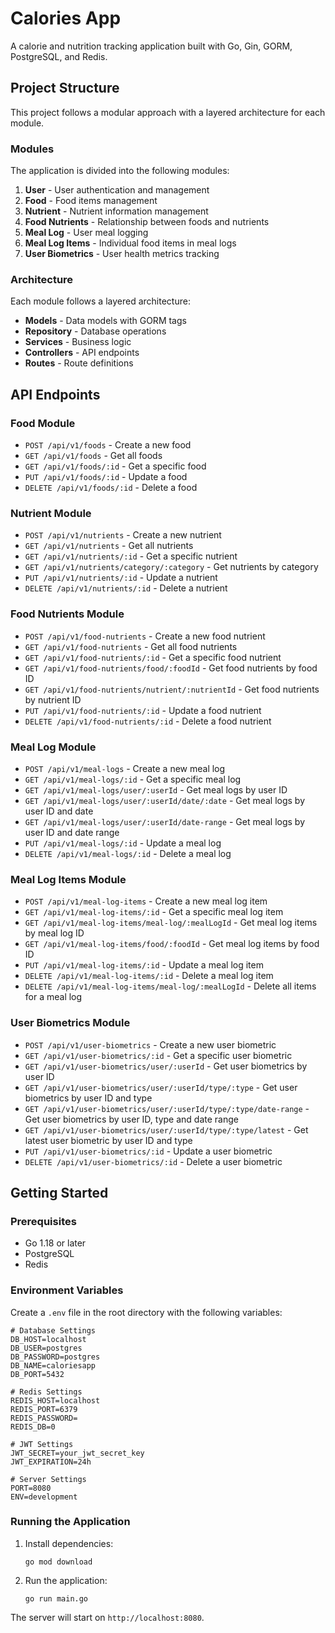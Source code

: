 # Calories App

A calorie and nutrition tracking application built with Go, Gin, GORM, PostgreSQL, and Redis.

## Project Structure

This project follows a modular approach with a layered architecture for each module.

### Modules

The application is divided into the following modules:

1. **User** - User authentication and management
2. **Food** - Food items management
3. **Nutrient** - Nutrient information management
4. **Food Nutrients** - Relationship between foods and nutrients
5. **Meal Log** - User meal logging
6. **Meal Log Items** - Individual food items in meal logs
7. **User Biometrics** - User health metrics tracking

### Architecture

Each module follows a layered architecture:

- **Models** - Data models with GORM tags
- **Repository** - Database operations
- **Services** - Business logic
- **Controllers** - API endpoints
- **Routes** - Route definitions

## API Endpoints

### Food Module
- `POST /api/v1/foods` - Create a new food
- `GET /api/v1/foods` - Get all foods
- `GET /api/v1/foods/:id` - Get a specific food
- `PUT /api/v1/foods/:id` - Update a food
- `DELETE /api/v1/foods/:id` - Delete a food

### Nutrient Module
- `POST /api/v1/nutrients` - Create a new nutrient
- `GET /api/v1/nutrients` - Get all nutrients
- `GET /api/v1/nutrients/:id` - Get a specific nutrient
- `GET /api/v1/nutrients/category/:category` - Get nutrients by category
- `PUT /api/v1/nutrients/:id` - Update a nutrient
- `DELETE /api/v1/nutrients/:id` - Delete a nutrient

### Food Nutrients Module
- `POST /api/v1/food-nutrients` - Create a new food nutrient
- `GET /api/v1/food-nutrients` - Get all food nutrients
- `GET /api/v1/food-nutrients/:id` - Get a specific food nutrient
- `GET /api/v1/food-nutrients/food/:foodId` - Get food nutrients by food ID
- `GET /api/v1/food-nutrients/nutrient/:nutrientId` - Get food nutrients by nutrient ID
- `PUT /api/v1/food-nutrients/:id` - Update a food nutrient
- `DELETE /api/v1/food-nutrients/:id` - Delete a food nutrient

### Meal Log Module
- `POST /api/v1/meal-logs` - Create a new meal log
- `GET /api/v1/meal-logs/:id` - Get a specific meal log
- `GET /api/v1/meal-logs/user/:userId` - Get meal logs by user ID
- `GET /api/v1/meal-logs/user/:userId/date/:date` - Get meal logs by user ID and date
- `GET /api/v1/meal-logs/user/:userId/date-range` - Get meal logs by user ID and date range
- `PUT /api/v1/meal-logs/:id` - Update a meal log
- `DELETE /api/v1/meal-logs/:id` - Delete a meal log

### Meal Log Items Module
- `POST /api/v1/meal-log-items` - Create a new meal log item
- `GET /api/v1/meal-log-items/:id` - Get a specific meal log item
- `GET /api/v1/meal-log-items/meal-log/:mealLogId` - Get meal log items by meal log ID
- `GET /api/v1/meal-log-items/food/:foodId` - Get meal log items by food ID
- `PUT /api/v1/meal-log-items/:id` - Update a meal log item
- `DELETE /api/v1/meal-log-items/:id` - Delete a meal log item
- `DELETE /api/v1/meal-log-items/meal-log/:mealLogId` - Delete all items for a meal log

### User Biometrics Module
- `POST /api/v1/user-biometrics` - Create a new user biometric
- `GET /api/v1/user-biometrics/:id` - Get a specific user biometric
- `GET /api/v1/user-biometrics/user/:userId` - Get user biometrics by user ID
- `GET /api/v1/user-biometrics/user/:userId/type/:type` - Get user biometrics by user ID and type
- `GET /api/v1/user-biometrics/user/:userId/type/:type/date-range` - Get user biometrics by user ID, type and date range
- `GET /api/v1/user-biometrics/user/:userId/type/:type/latest` - Get latest user biometric by user ID and type
- `PUT /api/v1/user-biometrics/:id` - Update a user biometric
- `DELETE /api/v1/user-biometrics/:id` - Delete a user biometric

## Getting Started

### Prerequisites
- Go 1.18 or later
- PostgreSQL
- Redis

### Environment Variables
Create a `.env` file in the root directory with the following variables:

```
# Database Settings
DB_HOST=localhost
DB_USER=postgres
DB_PASSWORD=postgres
DB_NAME=caloriesapp
DB_PORT=5432

# Redis Settings
REDIS_HOST=localhost
REDIS_PORT=6379
REDIS_PASSWORD=
REDIS_DB=0

# JWT Settings
JWT_SECRET=your_jwt_secret_key
JWT_EXPIRATION=24h

# Server Settings
PORT=8080
ENV=development
```

### Running the Application

1. Install dependencies:
   ```
   go mod download
   ```

2. Run the application:
   ```
   go run main.go
   ```

The server will start on `http://localhost:8080`. 